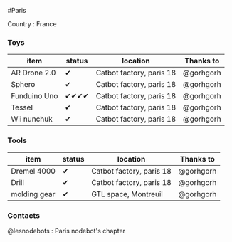 #Paris 

Country : France

### Toys

| item | status | location | Thanks to |
-------|--------|----------|------------------|
| AR Drone 2.0 | ✔ | Catbot factory, paris 18 | @gorhgorh |
| Sphero | ✔ | Catbot factory, paris 18 | @gorhgorh |
| Funduino Uno | ✔✔✔✔ | Catbot factory, paris 18 | @gorhgorh |
| Tessel | ✔ | Catbot factory, paris 18 | @gorhgorh |
| Wii nunchuk | ✔ | Catbot factory, paris 18 | @gorhgorh |


### Tools

| item | status | location | Thanks to |
-------|--------|----------|------------------|
| Dremel 4000 | ✔ | Catbot factory, paris 18 | @gorhgorh |
| Drill | ✔ | Catbot factory, paris 18 | @gorhgorh |
| molding gear | ✔ | GTL space, Montreuil | @gorhgorh |

### Contacts 

@lesnodebots : Paris nodebot's chapter
